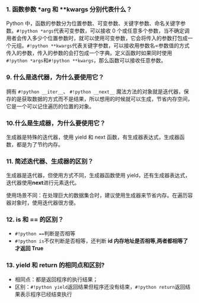 ### 1. 函数参数 \*arg  和 \**kwargs 分别代表什么？

Python 中，函数的参数分为位置参数、可变参数、关键字参数、命名关键字参数。`#!python *args`代表可变参数，可以接收 0 个或任意多个参数，当不确定调用者会传入多少个位置参数时，就可以使用可变参数，它会将传入的参数打包成一个元组。`#!python **kwargs`代表关键字参数，可以接收用参数名=参数值的方式传入的参数，传入的参数的会打包成一个字典。定义函数时如果同时使用 `#!python *args`和`#!python **kwargs`，那么函数可以接收任意参数。

### 9. 什么是迭代器，为什么要使用它？

拥有 `#!python __iter__`、 `#!python __next__` 魔法方法的对象就是迭代器，保存的是获取数据的方式而不是结果，所以想用的时候就可以生成，节省内存空间，它是一个可以记住遍历的位置的对象。

### 10.什么是生成器，为什么要使用它？

生成器是特殊的迭代器，使用 yield 和 next 函数，有生成器表达式，生成器函数，都是为了节约内存。

### 11. 简述迭代器、生成器的区别？

生成器是迭代器，但使用方式不同，生成器函数使用 yield，还有生成器表达式，迭代器使用**next**进行元素迭代。

使用场景不同：在处理巨大的数据集合时，建议使用生成器来节省内存。在遍历容器对象时，使用迭代器很方便。

### 12. is 和 == 的区别？

- `#!python ==`判断是否相等
- `#!python is`不仅判断是否相等，还判断 **id 内存地址是否相等,两者都相等了才返回 True**

### 13. yield 和 return 的相同点和区别?

- 相同点：都是返回程序的执行结果；
- 区别：`#!python yield`返回结果但程序还没有结束，`#!python return`返回结果表示程序已经结束执行
